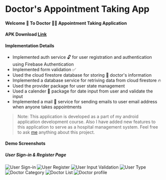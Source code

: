 # Doctor's Appointment Taking App
#### Welcome 🤞 To Doctor 👨‍⚕️ Appointment Taking Application  
#### APK Download [Link](https://drive.google.com/drive/folders/1oPCzNIeDbqcLwql2E3J88let9olGWe_a?usp=sharing)

#### Implementation Details
- Implemented auth service 🔓 for user registration and authentication using Firebase Authentication 
- Implemented form validation ✅
- Used the cloud firestore database for storing 🏪 doctor's information
- Implemented a database service for retriving data from cloud firestore 🔥
- Used the provider package for user state management 
- Used a calender 📅 package for date input from user and validate the input
- Implemented a mail 💌 service for sending emails to user email address when anyone takes appointments

> Note: This application is developed as a part of my android application development course. Also I have added new features to this application to serve as a hospital management system. Feel free to ask [me](https://t.me/shuvokkr) anything about this project.

#### Demo Screenshots
##### User Sign-in & Register Page
![User Sign-in](images/signin.jpg)
![User Register](images/register.jpg)
![User Input Validation](images/validation.jpg)
![User Type](images/user_type.jpg)
![Doctor Category](images/doctor_cat.jpg)
![Doctor List](images/doctor_list.jpg)
![Doctor profile](images/doctor_profile.jpg)